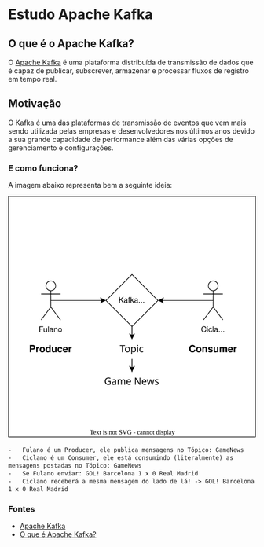 # Estudo Apache Kafka

## O que é o Apache Kafka?

O [Apache Kafka](https://kafka.apache.org/) é uma plataforma distribuída de transmissão de dados que é capaz de publicar, subscrever, armazenar e processar fluxos de registro em tempo real. 

## Motivação

O Kafka é uma das plataformas de transmissão de eventos que vem mais sendo utilizada pelas empresas e desenvolvedores nos últimos anos devido a sua grande capacidade de performance além das várias opções de gerenciamento e configurações.

### E como funciona?

A imagem abaixo representa bem a seguinte ideia:

![Exemplo simples](/assets/simple-kafka-dummies-sample-rsr.svg "Exemplo simples")

    -   Fulano é um Producer, ele publica mensagens no Tópico: GameNews 
    -   Ciclano é um Consumer, ele está consumindo (literalmente) as mensagens postadas no Tópico: GameNews
    -   Se Fulano enviar: GOL! Barcelona 1 x 0 Real Madrid 
    -   Ciclano receberá a mesma mensagem do lado de lá! -> GOL! Barcelona 1 x 0 Real Madrid 

### Fontes
- [Apache Kafka](https://kafka.apache.org/)
- [O que é Apache Kafka?](https://www.redhat.com/pt-br/topics/integration/what-is-apache-kafka)
